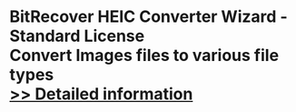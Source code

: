 # BitRecover HEIC Converter Wizard - Standard License<br />Convert Images files to various file types<br />[>> Detailed information](https://secure.shareit.com/shareit/product.html?productid=301017238&affiliateid=200057808)